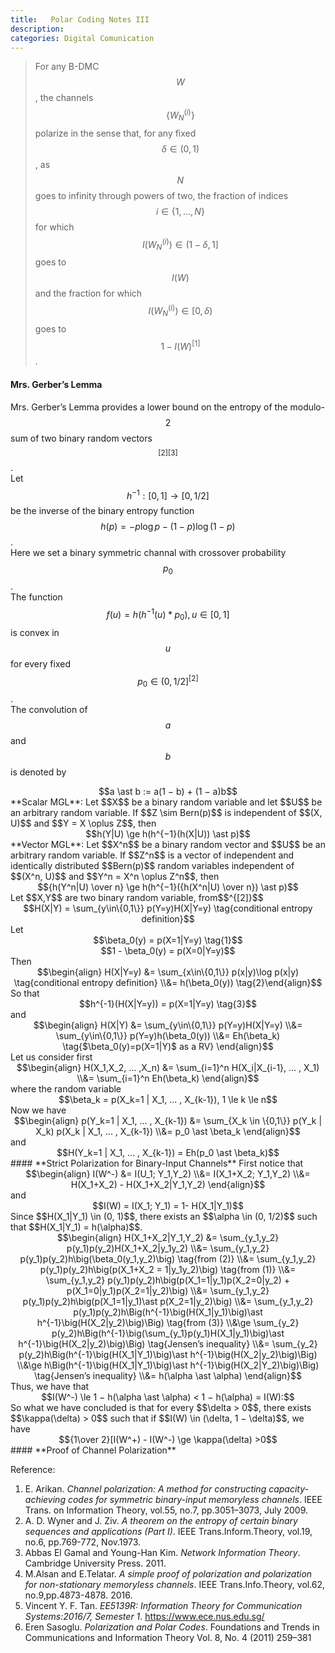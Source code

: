 ```yaml
---
title:   Polar Coding Notes III
description: 
categories: Digital Comunication
---
```


>  For any B-DMC $$W$$, the channels $$\{W_N^{(i)}\}$$ polarize in the sense that, for any fixed $$\delta \in (0, 1)$$, as $$N$$ goes to infinity through powers of two, the fraction of indices $$i \in \{1, \dots, N\}$$ for which $$I(W_N^{(i)}) \in (1 − \delta, 1]$$ goes to $$I(W)$$ and the fraction for which $$I(W_N^{(i)}) \in [0, \delta)$$ goes to $$1−I(W)^{[1]}$$.
  
#### **Mrs. Gerber’s Lemma**  
Mrs. Gerber’s Lemma provides a lower bound on the entropy of the modulo-$$2$$ sum of two binary random vectors$$^{[2][3]}$$.  
Let $$h^{-1} : [0, 1] \to [0, 1/2]$$ be the inverse of the binary entropy function $$h(p) = -p\log p - (1-p)\log(1-p)$$.  
Here we set a binary symmetric channal with crossover probability $$p_0$$.  
The function $$f(u) = h(h^{-1}(u)\ast p_0), u \in [0,1]$$ is convex in $$u$$ for every fixed $$p_0 \in (0,1/2]^{[2]}$$.  
The convolution of $$a$$ and $$b$$ is denoted by  
<center>$$a \ast b := a(1 − b) + (1 − a)b$$</center>  
**Scalar MGL**: Let $$X$$ be a binary random variable and let $$U$$ be an arbitrary random variable. If $$Z \sim Bern(p)$$ is independent of $$(X, U)$$ and $$Y = X \oplus Z$$, then
<center>$$h(Y|U) \ge h(h^{−1}(h(X|U)) \ast p)$$</center> 
**Vector MGL**: Let $$X^n$$ be a binary random vector and $$U$$ be an arbitrary random variable. If $$Z^n$$ is a vector of independent and identically distributed $$Bern(p)$$ random variables independent of $$(X^n, U)$$ and $$Y^n = X^n \oplus Z^n$$, then  
<center>$${h(Y^n|U) \over n} \ge h(h^{−1}({h(X^n|U) \over n}) \ast p)$$</center>  
Let $$X,Y$$ are two binary random variable, from$$^{[2]}$$  
<center>$$H(X|Y) = \sum_{y\in\{0,1\}} p(Y=y)H(X|Y=y) \tag{conditional entropy definition}$$</center>  
Let  
<center>$$\beta_0(y) = p(X=1|Y=y) \tag{1}$$</center>  
<center>$$1 - \beta_0(y) = p(X=0|Y=y)$$</center>  
Then    
<center>$$\begin{align} H(X|Y=y) &= \sum_{x\in\{0,1\}} p(x|y)\log p(x|y) \tag{conditional entropy definition} \\&= h(\beta_0(y)) \tag{2}\end{align}$$</center>  
So that  
<center>$$h^{-1}(H(X|Y=y)) = p(X=1|Y=y) \tag{3}$$</center>  
and  
<center>$$\begin{align} H(X|Y) &= \sum_{y\in\{0,1\}} p(Y=y)H(X|Y=y) \\&= \sum_{y\in\{0,1\}} p(Y=y)h(\beta_0(y)) \\&= Eh(\beta_k) \tag{$\beta_0(y)=p(X=1|Y)$ as a RV} \end{align}$$</center>  
Let us consider first  
<center>$$\begin{align} H(X_1,X_2, ... ,X_n) &= \sum_{i=1}^n H(X_i|X_{i-1}, ... , X_1) \\&= \sum_{i=1}^n Eh(\beta_k) \end{align}$$</center>  
where the random variable  
<center>$$\beta_k = p(X_k=1 | X_1, ... , X_{k-1}), 1 \le k \le n$$</center>  
Now we have  
<center>$$\begin{align} p(Y_k=1 | X_1, ... , X_{k-1}) &= \sum_{X_k \in \{0,1\}} p(Y_k | X_k) p(X_k | X_1, ... , X_{k-1}) \\&= p_0 \ast \beta_k \end{align}$$</center>  
and  
<center>$$H(Y_k=1 | X_1, ... , X_{k-1}) = Eh(p_0 \ast \beta_k)$$</center>  
#### **Strict Polarization for Binary-Input Channels**  
First notice that  
<center>$$\begin{align} I(W^-) &= I(U_1; Y_1,Y_2) \\&=  I(X_1+X_2; Y_1,Y_2) \\&= H(X_1+X_2) - H(X_1+X_2|Y_1,Y_2) \end{align}$$</center>  
and  
<center>$$I(W) = I(X_1; Y_1) = 1- H(X_1|Y_1)$$</center>  
Since $$H(X_1|Y_1) \in (0, 1)$$, there exists an $$\alpha \in (0, 1/2)$$ such that $$H(X_1|Y_1) = h(\alpha)$$.  
<center>$$\begin{align} H(X_1+X_2|Y_1,Y_2) &= \sum_{y_1,y_2} p(y_1)p(y_2)H(X_1+X_2|y_1y_2) \\&= \sum_{y_1,y_2} p(y_1)p(y_2)h\big(\beta_0(y_1,y_2)\big) \tag{from (2)} \\&= \sum_{y_1,y_2} p(y_1)p(y_2)h\big(p(X_1+X_2 = 1|y_1y_2)\big) \tag{from (1)} \\&= \sum_{y_1,y_2} p(y_1)p(y_2)h\big(p(X_1=1|y_1)p(X_2=0|y_2) + p(X_1=0|y_1)p(X_2=1|y_2)\big) \\&= \sum_{y_1,y_2} p(y_1)p(y_2)h\big(p(X_1=1|y_1)\ast p(X_2=1|y_2)\big) \\&= \sum_{y_1,y_2} p(y_1)p(y_2)h\Big(h^{-1}\big(H(X_1|y_1)\big)\ast h^{-1}\big(H(X_2|y_2)\big)\Big) \tag{from (3)} \\&\ge \sum_{y_2} p(y_2)h\Big(h^{-1}\big(\sum_{y_1}p(y_1)H(X_1|y_1)\big)\ast h^{-1}\big(H(X_2|y_2)\big)\Big) \tag{Jensen’s inequality} \\&= \sum_{y_2} p(y_2)h\Big(h^{-1}\big(H(X_1|Y_1)\big)\ast h^{-1}\big(H(X_2|y_2)\big)\Big) \\&\ge h\Big(h^{-1}\big(H(X_1|Y_1)\big)\ast h^{-1}\big(H(X_2|Y_2)\big)\Big) \tag{Jensen’s inequality} \\&= h(\alpha \ast \alpha) \end{align}$$</center>  
Thus, we have that  
<center>$$I(W^-) \le 1 − h(\alpha \ast \alpha) < 1 − h(\alpha) = I(W):$$</center>  
So what we have concluded is that for every $$\delta > 0$$, there exists $$\kappa(\delta) > 0$$ such that if $$I(W) \in (\delta, 1 − \delta)$$, we have  
<center>$${1\over 2}[I(W^+) - I(W^-) \ge \kappa(\delta) >0$$</center>  
#### **Proof of Channel Polarization**  
  

  
Reference:  
1. E. Arikan. *Channel polarization: A method for constructing capacity-achieving codes for symmetric binary-input memoryless channels*. IEEE Trans. on Information Theory, vol.55, no.7, pp.3051–3073, July 2009.  
2. A. D. Wyner and J. Ziv. *A theorem on the entropy of certain binary sequences and applications (Part I)*. IEEE Trans.Inform.Theory, vol.19, no.6, pp.769-772, Nov.1973.  
3. Abbas El Gamal and Young-Han Kim. *Network Information Theory*. Cambridge University Press. 2011.  
4. M.Alsan and E.Telatar. *A simple proof of polarization and polarization for non-stationary memoryless channels*. IEEE Trans.Info.Theory, vol.62, no.9,pp.4873-4878. 2016.  
5. Vincent Y. F. Tan. *EE5139R: Information Theory for Communication Systems:2016/7, Semester 1*. https://www.ece.nus.edu.sg/  
6. Eren Sasoglu. *Polarization and Polar Codes*. Foundations and Trends in Communications and Information Theory Vol. 8, No. 4 (2011) 259–381  


